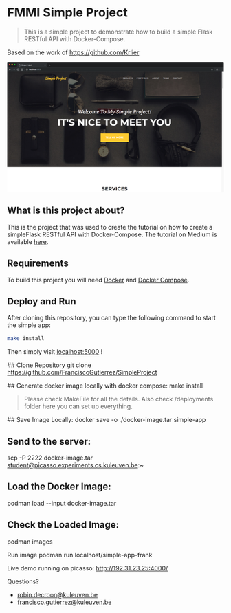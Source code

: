# FMMI Simple Project
 > This is a simple project to demonstrate how to build a simple Flask RESTful API with Docker-Compose.

 Based on the work of https://github.com/Krlier

<img src="images/Homepage.png" align="center"/>

## What is this project about?

This is the project that was used to create the tutorial on how to create a simpleFlask RESTful API with Docker-Compose.
The tutorial on Medium is available [here].

## Requirements

To build this project you will need [Docker][Docker Install] and [Docker Compose][Docker Compose Install].

## Deploy and Run

After cloning this repository, you can type the following command to start the simple app:

```sh
make install
```

Then simply visit [localhost:5000][App] !

## Clone Repository
git clone https://github.com/FranciscoGutierrez/SimpleProject

## Generate docker image locally with docker compose:
make install

> Please check MakeFile for all the details. Also check /deployments folder here you can set up everything.

## Save Image Locally:
docker save -o ./docker-image.tar simple-app

## Send to the server:
scp -P 2222 docker-image.tar student@picasso.experiments.cs.kuleuven.be:~
<use-your-password>

## Load the Docker Image:
podman load --input docker-image.tar

## Check the Loaded Image:
podman images

Run image
podman run localhost/simple-app-frank

Live demo running on picasso: http://192.31.23.25:4000/

Questions?

- robin.decroon@kuleuven.be
- francisco.gutierrez@kuleuven.be


[Docker Install]:  https://docs.docker.com/install/
[Docker Compose Install]: https://docs.docker.com/compose/install/
[App]: http://127.0.0.1:5000
[here]: https://medium.com/@daniel.carlier/how-to-build-a-simple-flask-restful-api-with-docker-compose-2d849d738137
